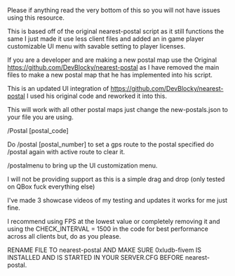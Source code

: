 Please if anything read the very bottom of this so you will not have issues using this resource.

This is based off of the original nearest-postal script as it still functions the same I just made it use less client files and added an in game player customizable UI menu with savable setting to player licenses. 

If you are a developer and are making a new postal map use the Original https://github.com/DevBlocky/nearest-postal as I have removed the main files to make a new postal map that he has implemented into his script. 

This is an updated UI integration of https://github.com/DevBlocky/nearest-postal I used his original code and reworked it into this.

This will work with all other postal maps just change the new-postals.json to your file you are using.

/Postal [postal_code]

Do /postal [postal_number] to set a gps route to the postal specified do /postal again with active route to clear it.

/postalmenu to bring up the UI customization menu.

I will not be providing support as this is a simple drag and drop (only tested on QBox fuck everything else) 

I've made 3 showcase videos of my testing and updates it works for me just fine.

I recommend using FPS at the lowest value or completely removing it and using the CHECK_INTERVAL = 1500 in the code for best performance across all clients but, do as you please.

RENAME FILE TO nearest-postal AND MAKE SURE 0xludb-fivem IS INSTALLED AND IS STARTED IN YOUR SERVER.CFG BEFORE nearest-postal.
